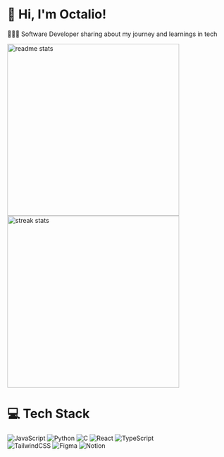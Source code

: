 # 👋 Hi, I'm Octalio!
👩🏻‍💻 Software Developer sharing about my journey and learnings in tech<br/>

<!-- GitHub stats from https://github.com/anuraghazra/github-readme-stats -->
 <div>
  <img width=390 src="https://github-readme-stats-salesp07.vercel.app/api?username=xctalio&count_private=true&show_icons=true&theme=react&rank_icon=github&border_radius=10" alt="readme stats" />
   <br>
  <img width=390 src="https://github-readme-streak-stats-salesp07.vercel.app/?user=xctalio&count_private=true&theme=react&border_radius=10" alt="streak stats"/>
</div>
  
# 💻 Tech Stack
<!-- Badges from https://github.com/Ileriayo/markdown-badges -->
![JavaScript](https://img.shields.io/badge/javascript-%23323330.svg?style=for-the-badge&logo=javascript&logoColor=%23F7DF1E)
![Python](https://img.shields.io/badge/python-3670A0?style=for-the-badge&logo=python&logoColor=ffdd54)
![C](https://img.shields.io/badge/c-%2300599C.svg?style=for-the-badge&logo=c&logoColor=white)
![React](https://img.shields.io/badge/react-%2320232a.svg?style=for-the-badge&logo=react&logoColor=%2361DAFB)
![TypeScript](https://img.shields.io/badge/typescript-%23007ACC.svg?style=for-the-badge&logo=typescript&logoColor=white)<br/>
![TailwindCSS](https://img.shields.io/badge/tailwindcss-%2338B2AC.svg?style=for-the-badge&logo=tailwind-css&logoColor=white)
![Figma](https://img.shields.io/badge/figma-%23F24E1E.svg?style=for-the-badge&logo=figma&logoColor=white)
![Notion](https://img.shields.io/badge/Notion-%23000000.svg?style=for-the-badge&logo=notion&logoColor=white)
<!-- END YOUTUBE-CARDS -->
